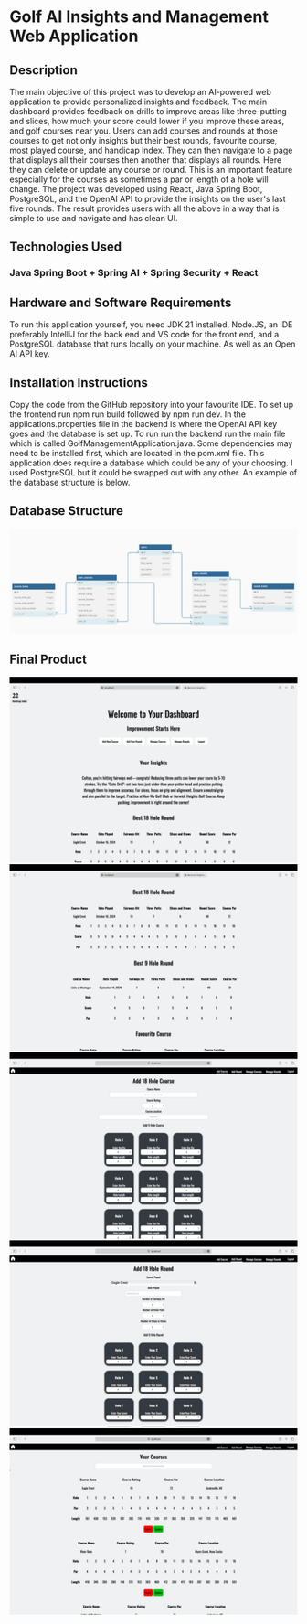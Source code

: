 # Golf AI Insights and Management Web Application

## Description

The main objective of this project was to develop an AI-powered web application to provide personalized insights and feedback. The main dashboard provides feedback on drills to improve areas like three-putting and slices, how much your score could lower if you improve these areas, and golf courses near you. Users can add courses and rounds at those courses to get not only insights but their best rounds, favourite course, most played course, and handicap index. They can then navigate to a page that displays all their courses then another that displays all rounds. Here they can delete or update any course or round. This is an important feature especially for the courses as sometimes a par or length of a hole will change. The project was developed using React, Java Spring Boot, PostgreSQL, and the OpenAI API to provide the insights on the user's last five rounds. The result provides users with all the above in a way that is simple to use and navigate and has clean UI.

## Technologies Used

### Java Spring Boot + Spring AI + Spring Security + React

## Hardware and Software Requirements

To run this application yourself, you need JDK 21 installed, Node.JS, an IDE preferably IntelliJ for the back end and VS code for the front end, and a PostgreSQL database that runs locally on your machine. As well as an Open AI API key.

## Installation Instructions

Copy the code from the GitHub repository into your favourite IDE. To set up the frontend run npm run build followed by npm run dev. In the applications.properties file in the backend is where the OpenAI API key goes and the database is set up. To run run the backend run the main file which is called GolfManagementApplication.java. Some dependencies may need to be installed first, which are located in the pom.xml file. This application does require a database which could be any of your choosing. I used PostgreSQL but it could be swapped out with any other. An example of the database structure is below.

## Database Structure

![alt text](Images/image.png)

## Final Product

![alt text](Images/image-1.png)
![alt text](Images/image-2.png)
![alt text](Images/image-3.png)
![alt text](Images/image-4.png)
![alt text](Images/image-5.png)
